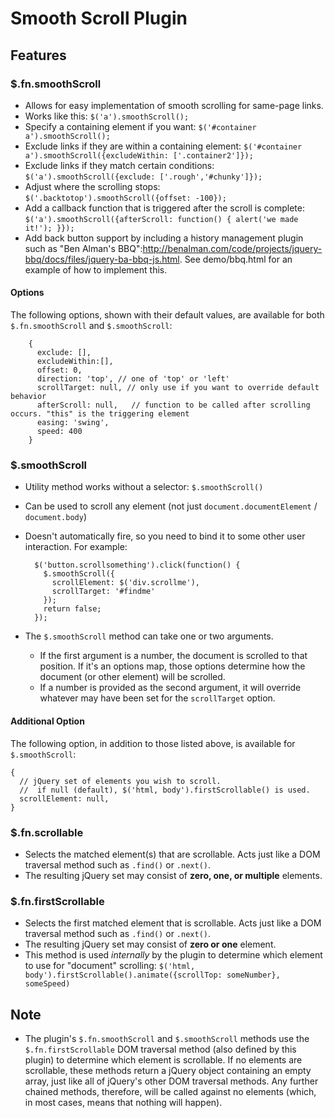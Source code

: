 # Smooth Scroll Plugin

## Features

### $.fn.smoothScroll

* Allows for easy implementation of smooth scrolling for same-page links.
* Works like this: `$('a').smoothScroll();`
* Specify a containing element if you want: `$('#container a').smoothScroll();`
* Exclude links if they are within a containing element: `$('#container a').smoothScroll({excludeWithin: ['.container2']});`
* Exclude links if they match certain conditions: `$('a').smoothScroll({exclude: ['.rough','#chunky']});`
* Adjust where the scrolling stops: `$('.backtotop').smoothScroll({offset: -100});`
* Add a callback function that is triggered after the scroll is complete: `$('a').smoothScroll({afterScroll: function() { alert('we made it!'); }});`
* Add back button support by including a history management plugin such as "Ben Alman's BBQ":http://benalman.com/code/projects/jquery-bbq/docs/files/jquery-ba-bbq-js.html. See demo/bbq.html for an example of how to implement this.

#### Options

The following options, shown with their default values, are available for both `$.fn.smoothScroll` and `$.smoothScroll`:

        {
          exclude: [],
          excludeWithin:[],
          offset: 0,
          direction: 'top', // one of 'top' or 'left'
          scrollTarget: null, // only use if you want to override default behavior
          afterScroll: null,   // function to be called after scrolling occurs. "this" is the triggering element
          easing: 'swing',
          speed: 400
        }

### $.smoothScroll

* Utility method works without a selector: `$.smoothScroll()`
* Can be used to scroll any element (not just `document.documentElement` / `document.body`)
* Doesn't automatically fire, so you need to bind it to some other user interaction. For example:

        $('button.scrollsomething').click(function() {
          $.smoothScroll({
            scrollElement: $('div.scrollme'),
            scrollTarget: '#findme'
          });
          return false;
        });

* The `$.smoothScroll` method can take one or two arguments.
  * If the first argument is a number, the document is scrolled to that position. If it's an options map, those options determine how the document (or other element) will be scrolled.
  * If a number is provided as the second argument, it will override whatever may have been set for the `scrollTarget` option.

#### Additional Option
The following option, in addition to those listed above, is available for `$.smoothScroll`:

    {
      // jQuery set of elements you wish to scroll.
      //  if null (default), $('html, body').firstScrollable() is used.
      scrollElement: null,
    }

### $.fn.scrollable

* Selects the matched element(s) that are scrollable. Acts just like a DOM traversal method such as `.find()` or `.next()`.
* The resulting jQuery set may consist of **zero, one, or multiple** elements.

### $.fn.firstScrollable

* Selects the first matched element that is scrollable. Acts just like a DOM traversal method such as `.find()` or `.next()`.
* The resulting jQuery set may consist of **zero or one** element.
* This method is used *internally* by the plugin to determine which element to use for "document" scrolling: `$('html, body').firstScrollable().animate({scrollTop: someNumber}, someSpeed)`

## Note

* The plugin's `$.fn.smoothScroll` and `$.smoothScroll` methods use the `$.fn.firstScrollable` DOM traversal method (also defined by this plugin) to determine which element is scrollable. If no elements are scrollable, these methods return a jQuery object containing an empty array, just like all of jQuery's other DOM traversal methods. Any further chained methods, therefore, will be called against no elements (which, in most cases, means that nothing will happen).
